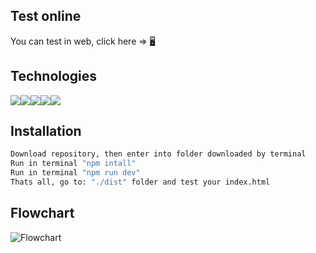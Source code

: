 ## Test online
You can test in web, click here =>  [🖥](https://angaven.github.io/largger_string_exercise/ "Link test project")

## Technologies
<img src="https://img.shields.io/badge/HTML5-E34F26?style=for-the-badge&logo=html5&logoColor=white" /><img src="https://img.shields.io/badge/CSS3-1572B6?style=for-the-badge&logo=css3&logoColor=white" /><img src="https://img.shields.io/badge/JavaScript-323330?style=for-the-badge&logo=javascript&logoColor=F7DF1E" /><img src="https://img.shields.io/badge/npm-CB3837?style=for-the-badge&logo=npm&logoColor=white"/><img src="https://img.shields.io/badge/Webpack-8DD6F9?style=for-the-badge&logo=Webpack&logoColor=white" />

## Installation
```sh
Download repository, then enter into folder downloaded by terminal
Run in terminal "npm intall"
Run in terminal "npm run dev"
Thats all, go to: "./dist" folder and test your index.html
```
## Flowchart

![Flowchart](https://raw.githubusercontent.com/AngAven/platzi-master-CadenaMasLarga/main/public/assets/img/diagram_platzi_master_project_largger_string_october.jpeg "Flowchart")
